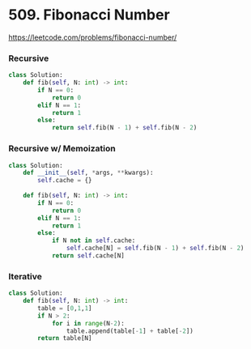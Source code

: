 # 509. Fibonacci Number

https://leetcode.com/problems/fibonacci-number/

### Recursive
```python
class Solution:
    def fib(self, N: int) -> int:
        if N == 0:
            return 0
        elif N == 1:
            return 1
        else:
            return self.fib(N - 1) + self.fib(N - 2)
```

### Recursive w/ Memoization
```python
class Solution:
    def __init__(self, *args, **kwargs):
        self.cache = {}
        
    def fib(self, N: int) -> int:
        if N == 0:
            return 0
        elif N == 1:
            return 1
        else:
            if N not in self.cache:
                self.cache[N] = self.fib(N - 1) + self.fib(N - 2)
            return self.cache[N]
```

### Iterative
```python
class Solution:  
    def fib(self, N: int) -> int:
        table = [0,1,1]
        if N > 2:
            for i in range(N-2): 
                table.append(table[-1] + table[-2])
        return table[N]
```
